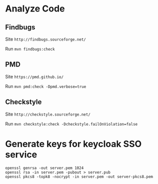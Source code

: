 # Analyze Code

## Findbugs

Site `http://findbugs.sourceforge.net/`

Run `mvn findbugs:check`

## PMD

Site `https://pmd.github.io/`

Run `mvn pmd:check -Dpmd.verbose=true`

## Checkstyle

Site `http://checkstyle.sourceforge.net/`

Run `mvn checkstyle:check -Dcheckstyle.failOnViolation=false`

# Generate keys for keycloak SSO service

```
openssl genrsa -out server.pem 1024
openssl rsa -in server.pem -pubout > server.pub
openssl pkcs8 -topk8 -nocrypt -in server.pem -out server-pkcs8.pem
```
 